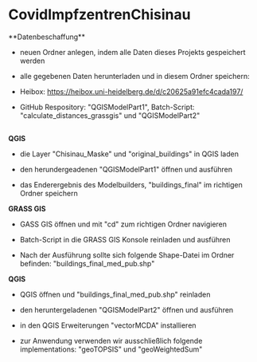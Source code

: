 # CovidImpfzentrenChisinau

<p>
**Datenbeschaffung**

- neuen Ordner anlegen, indem alle Daten dieses Projekts gespeichert werden

- alle gegebenen Daten herunterladen und in diesem Ordner speichern:
- Heibox: https://heibox.uni-heidelberg.de/d/c20625a91efc4cada197/
- GitHub Respository: "QGISModelPart1", Batch-Script: "calculate_distances_grassgis" und "QGISModelPart2"
##

**QGIS**

- die Layer "Chisinau_Maske" und "original_buildings" in QGIS laden

- den herundergeadenen "QGISModelPart1" öffnen und ausführen

- das Enderergebnis des Modelbuilders, "buildings_final" im richtigen Ordner speichern

**GRASS GIS**

- GASS GIS öffnen und mit "cd" zum richtigen Ordner navigieren 

- Batch-Script in die GRASS GIS Konsole reinladen und ausführen 

- Nach der Ausführung sollte sich folgende Shape-Datei im Ordner befinden: "buildings_final_med_pub.shp"

**QGIS**

- QGIS öffnen und "buildings_final_med_pub.shp" reinladen


- den heruntergeladenen "QGISModelPart2" öffnen und ausführen

- in den QGIS Erweiterungen "vectorMCDA" installieren
- zur Anwendung verwenden wir ausschließlich folgende implementations: "geoTOPSIS" und "geoWeightedSum"
